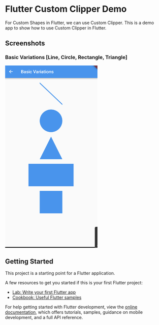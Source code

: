 # Flutter Custom Clipper Demo
For Custom Shapes in Flutter, we can use Custom Clipper. This is a demo app to show how to use Custom Clipper in Flutter.

## Screenshots
### Basic Variations [Line, Circle, Rectangle, Triangle]
<img src="assets/basic_variations.png" width="300"/>

## Getting Started

This project is a starting point for a Flutter application.

A few resources to get you started if this is your first Flutter project:

- [Lab: Write your first Flutter app](https://docs.flutter.dev/get-started/codelab)
- [Cookbook: Useful Flutter samples](https://docs.flutter.dev/cookbook)

For help getting started with Flutter development, view the
[online documentation](https://docs.flutter.dev/), which offers tutorials,
samples, guidance on mobile development, and a full API reference.
